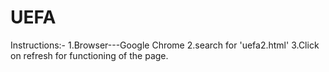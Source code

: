 # UEFA
Instructions:-
1.Browser---Google Chrome
2.search for 'uefa2.html'
3.Click on refresh for functioning of the page.
